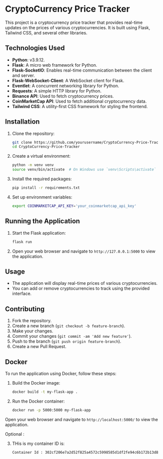 # CryptoCurrency Price Tracker

This project is a cryptocurrency price tracker that provides real-time updates on the prices of various cryptocurrencies. It is built using Flask, Tailwind CSS, and several other libraries.

## Technologies Used

- **Python**: v3.9.12.
- **Flask**: A micro web framework for Python.
- **Flask-SocketIO**: Enables real-time communication between the client and server.
- **Flask-WebSocket-Client**: A WebSocket client for Flask.
- **Eventlet**: A concurrent networking library for Python.
- **Requests**: A simple HTTP library for Python.
- **Binance API**: Used to fetch cryptocurrency prices.
- **CoinMarketCap API**: Used to fetch additional cryptocurrency data.
- **Tailwind CSS**: A utility-first CSS framework for styling the frontend.

## Installation

1. Clone the repository:
    ```bash
    git clone https://github.com/yourusername/CryptoCurrency-Price-Tracker.git
    cd CryptoCurrency-Price-Tracker
    ```

2. Create a virtual environment:
    ```bash
    python -m venv venv
    source venv/bin/activate  # On Windows use `venv\Scripts\activate`
    ```

3. Install the required packages:
    ```bash
    pip install -r requirements.txt
    ```

4. Set up environment variables:
    ```bash
    export COINMARKETCAP_API_KEY='your_coinmarketcap_api_key'
    ```

## Running the Application

1. Start the Flask application:
    ```bash
    flask run
    ```

2. Open your web browser and navigate to `http://127.0.0.1:5000` to view the application.

## Usage

- The application will display real-time prices of various cryptocurrencies.
- You can add or remove cryptocurrencies to track using the provided interface.

## Contributing

1. Fork the repository.
2. Create a new branch (`git checkout -b feature-branch`).
3. Make your changes.
4. Commit your changes (`git commit -am 'Add new feature'`).
5. Push to the branch (`git push origin feature-branch`).
6. Create a new Pull Request.

## Docker

To run the application using Docker, follow these steps:

1. Build the Docker image:
    ```bash
    docker build -t my-flask-app .
    ```

2. Run the Docker container:
    ```bash
    docker run -p 5000:5000 my-flask-app
    ```

Open your web browser and navigate to `http://localhost:5000/` to view the application.



Optional : 

3. THis is my container ID is:
    ```bash
    Container Id : 302cf206e7a2d52f825a4572c5998585d1df2fe94c6b172b13d811bfaa4c31a9
    ```
